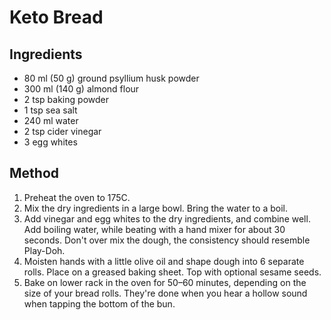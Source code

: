 # Keto Bread

## Ingredients

- 80 ml (50 g) ground psyllium husk powder
- 300 ml (140 g) almond flour
- 2 tsp baking powder
- 1 tsp sea salt
- 240 ml water
- 2 tsp cider vinegar
- 3 egg whites

## Method

1. Preheat the oven to 175C.
2. Mix the dry ingredients in a large bowl. Bring the water to a boil.
3. Add vinegar and egg whites to the dry ingredients, and combine well. Add boiling water, while beating with a hand mixer for about 30 seconds. Don't over mix the dough, the consistency should resemble Play-Doh.
4. Moisten hands with a little olive oil and shape dough into 6 separate rolls. Place on a greased baking sheet. Top with optional sesame seeds.
5. Bake on lower rack in the oven for 50–60 minutes, depending on the size of your bread rolls. They're done when you hear a hollow sound when tapping the bottom of the bun.
